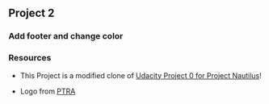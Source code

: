 ## Project 2 

### Add footer and change color

### Resources

* This Project is a modified clone of [Udacity Project 0 for Project Nautilus](https://github.com/udacity/project-nautilus-project-0)!

* Logo from 
[PTRA](https://pixabay.com/en/logo-origami-bird-flying-blue-1913689/)
